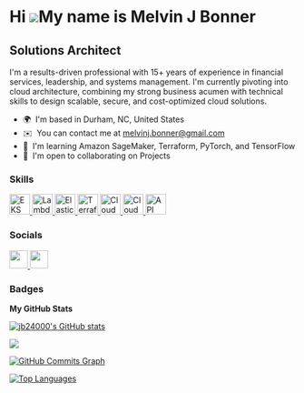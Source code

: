 Hi ![](https://user-images.githubusercontent.com/18350557/176309783-0785949b-9127-417c-8b55-ab5a4333674e.gif)My name is Melvin J Bonner
=======================================================================================================================================

Solutions Architect
-------------------

I'm a results-driven professional with 15+ years of experience in financial services, leadership, and systems management. I'm currently pivoting into cloud architecture, combining my strong business acumen with technical skills to design scalable, secure, and cost-optimized cloud solutions.

* 🌍  I'm based in Durham, NC, United States
* ✉️  You can contact me at [melvinj.bonner@gmail.com](mailto:melvinj.bonner@gmail.com)
* 🧠  I'm learning Amazon SageMaker, Terraform, PyTorch, and TensorFlow
* 🤝  I'm open to collaborating on Projects

### Skills


<p align="left">
  <!-- AWS Services -->
  <a href="https://aws.amazon.com/eks/" target="_blank" rel="noreferrer">
    <img src="https://raw.githubusercontent.com/danielcranney/readme-generator/main/public/icons/skills/eks-colored.svg" width="36" height="36" alt="EKS" />
  </a>
  <a href="https://aws.amazon.com/lambda/" target="_blank" rel="noreferrer">
    <img src="https://raw.githubusercontent.com/danielcranney/readme-generator/main/public/icons/skills/lambda-colored.svg" width="36" height="36" alt="Lambda" />
  </a>
  <a href="https://aws.amazon.com/elasticbeanstalk/" target="_blank" rel="noreferrer">
    <img src="https://raw.githubusercontent.com/danielcranney/readme-generator/main/public/icons/skills/elastic-beanstalk-colored.svg" width="36" height="36" alt="Elastic Beanstalk" />
  </a>
  <a href="https://registry.terraform.io/" target="_blank" rel="noreferrer">
    <img src="https://raw.githubusercontent.com/danielcranney/readme-generator/main/public/icons/skills/terraform-colored.svg" width="36" height="36" alt="Terraform" />
  </a>
  <a href="https://aws.amazon.com/cloudformation/" target="_blank" rel="noreferrer">
    <img src="https://raw.githubusercontent.com/danielcranney/readme-generator/main/public/icons/skills/cloudformation-colored.svg" width="36" height="36" alt="CloudFormation" />
  </a>
  <a href="https://aws.amazon.com/cloudfront/" target="_blank" rel="noreferrer">
    <img src="https://raw.githubusercontent.com/danielcranney/readme-generator/main/public/icons/skills/cloudfront-colored.svg" width="36" height="36" alt="CloudFront" />
  </a>
  <a href="https://aws.amazon.com/api-gateway/" target="_blank" rel="noreferrer">
    <img src="https://raw.githubusercontent.com/danielcranney/readme-generator/main/public/icons/skills/api-gateway-colored.svg" width="36" height="36" alt="API Gateway" />
  </a>
</p>




### Socials

<p align="left"> <a href="https://www.github.com/jb24000" target="_blank" rel="noreferrer"> <picture> <source media="(prefers-color-scheme: dark)" srcset="https://raw.githubusercontent.com/danielcranney/readme-generator/main/public/icons/socials/github-dark.svg" /> <source media="(prefers-color-scheme: light)" srcset="https://raw.githubusercontent.com/danielcranney/readme-generator/main/public/icons/socials/github.svg" /> <img src="https://raw.githubusercontent.com/danielcranney/readme-generator/main/public/icons/socials/github.svg" width="32" height="32" /> </picture> </a> <a href="https://www.linkedin.com/in/melvin-j-bonner-b3a5768b/" target="_blank" rel="noreferrer"> <picture> <source media="(prefers-color-scheme: dark)" srcset="https://raw.githubusercontent.com/danielcranney/readme-generator/main/public/icons/socials/linkedin-dark.svg" /> <source media="(prefers-color-scheme: light)" srcset="https://raw.githubusercontent.com/danielcranney/readme-generator/main/public/icons/socials/linkedin.svg" /> <img src="https://raw.githubusercontent.com/danielcranney/readme-generator/main/public/icons/socials/linkedin.svg" width="32" height="32" /> </picture> </a></p>

### Badges

<b>My GitHub Stats</b>

<a href="http://www.github.com/jb24000"><img src="https://github-readme-stats.vercel.app/api?username=jb24000&show_icons=true&hide=&count_private=true&title_color=0891b2&text_color=ffffff&icon_color=0891b2&bg_color=1c1917&hide_border=true&show_icons=true" alt="jb24000's GitHub stats" /></a>

<a href="http://www.github.com/jb24000"><img src="https://github-readme-streak-stats.herokuapp.com/?user=jb24000&stroke=ffffff&background=1c1917&ring=0891b2&fire=0891b2&currStreakNum=ffffff&currStreakLabel=0891b2&sideNums=ffffff&sideLabels=ffffff&dates=ffffff&hide_border=true" /></a>

<a href="http://www.github.com/jb24000"><img src="https://github-readme-activity-graph.cyclic.app/graph?username=jb24000&bg_color=1c1917&color=ffffff&line=0891b2&point=ffffff&area_color=1c1917&area=true&hide_border=true&custom_title=GitHub%20Commits%20Graph" alt="GitHub Commits Graph" /></a>

<a href="https://github.com/jb24000" align="left"><img src="https://github-readme-stats.vercel.app/api/top-langs/?username=jb24000&langs_count=10&title_color=0891b2&text_color=ffffff&icon_color=0891b2&bg_color=1c1917&hide_border=true&locale=en&custom_title=Top%20%Languages" alt="Top Languages" /></a>
